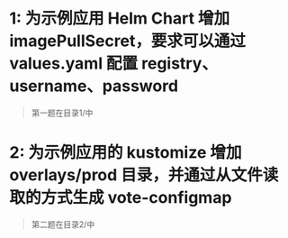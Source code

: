 # 1: 为示例应用 Helm Chart 增加 imagePullSecret，要求可以通过 values.yaml 配置 registry、username、password

> 第一题在目录1/中

# 2: 为示例应用的 kustomize 增加 overlays/prod 目录，并通过从文件读取的方式生成 vote-configmap

> 第二题在目录2/中
